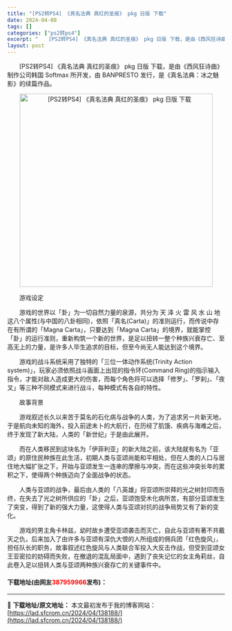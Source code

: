 ```yaml
---
title: "[PS2转PS4] 《真名法典 真红的圣痕》 pkg 日版 下载"
date: 2024-04-08
tags: []
categories: ["ps2转ps4"]
excerpt: "　　[PS2转PS4] 《真名法典 真红的圣痕》 pkg 日版 下载，是由《西风狂诗曲》制作公司韩国 Softmax 所开发，由 BANPRESTO 发行，是《真名法典：冰之魅影》的续篇作品。 　　游戏设定 　　游戏的世界以「卦」为一切自然力量的泉源，共分为 天 泽 火 雷 风 水 山 地这八个属性&hellip;"
layout: post
---
```


 <p>　　[PS2转PS4] 《真名法典 真红的圣痕》 pkg 日版 下载，是由《西风狂诗曲》制作公司韩国 Softmax 所开发，由 BANPRESTO 发行，是《真名法典：冰之魅影》的续篇作品。</p> <p align="center"><img align="" border="0" src="https://lad.sfcrom.cn/wp-content/uploads/2024/04/20240408_6613fa7e8fed7.jpg" width="447" alt="[PS2转PS4] 《真名法典 真红的圣痕》 pkg 日版 下载" /></p> <p>　　游戏设定</p> <p>　　游戏的世界以「卦」为一切自然力量的泉源，共分为 天 泽 火 雷 风 水 山 地这八个属性(与中国的八卦相同)，依照「真名(Carta)」的准则运行，而传说中存在有所谓的「Magna Carta」，只要达到「Magna Carta」的境界，就能掌控「卦」的运行准则，重新构筑一个新的世界，是足以扭转一整个种族兴衰存亡、至高无上的力量，是许多人毕生追求的目标，但至今尚无人能达到这个境界。</p> <p>　　游戏的战斗系统采用了独特的「三位一体动作系统(Trinity Action system)」，玩家必须依照战斗画面上出现的指令环(Command Ring)的指示输入指令，才能对敌人造成更大的伤害，而每个角色将可以选择「修罗」、「罗刹」、「夜叉」等三种不同模式来进行战斗，每种模式有各自的特性。</p> <p>　　故事背景</p> <p>　　游戏叙述长久以来苦于莫名的石化病与战争的人类，为了追求另一片新天地，于是航向未知的海外，投入前途未卜的大航行，在历经了肌饿、疾病与海难之后，终于发现了新大陆，人类的「新世纪」于是由此展开。</p> <p>　　而在人类移民到这块名为「伊菲利亚」的新大陆之前，该大陆就有名为「亚颂」的原住民种族在此生活，初期人类与亚颂尚能和平相处，但在人类的人口与居住地大幅扩张之下，开始与亚颂发生一连串的摩擦与冲突，而在这些冲突长年的累积之下，使得两个种族迈向了全面战争的状态。</p> <p>　　人类与亚颂的战争，最后由人类的「八英雄」将亚颂所崇拜的光之树封印而告终，在失去了光之树所供应的「卦」之后，亚颂饱受木化病所苦，有部分亚颂发生了突变，得到了新的强大力量，这使得人类与亚颂对抗的战争局势又有了新的变化。</p> <p>　　游戏的男主角卡林兹，幼时故乡遭受亚颂袭击而灭亡，自此与亚颂有著不共戴天之仇，后来加入了由许多与亚颂有深仇大恨的人所组成的佣兵团「红色旋风」，担任队长的职务，故事叙述红色旋风与人类联合军投入大反击作战，但受到亚颂女王亚密拉的妨碍而失败，在撤退的混乱局面中，遇到了丧失记忆的女主角莉丝，自此卷入足以扭转人类与亚颂两种族兴衰存亡的关键事件中。</p> <p><h4>下载地址(由网友<font color="red">387959966</font>发布)：</h4></p> 

---
📖 **下载地址/原文地址：** 本文最初发布于我的博客网站：[https://lad.sfcrom.cn/2024/04/138188/](https://lad.sfcrom.cn/2024/04/138188/)
